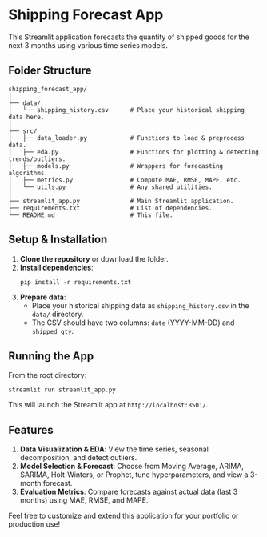 # Shipping Forecast App

This Streamlit application forecasts the quantity of shipped goods for the next 3 months using various time series models.

## Folder Structure

```
shipping_forecast_app/
│
├── data/
│   └── shipping_history.csv      # Place your historical shipping data here.
│
├── src/
│   ├── data_loader.py            # Functions to load & preprocess data.
│   ├── eda.py                    # Functions for plotting & detecting trends/outliers.
│   ├── models.py                 # Wrappers for forecasting algorithms.
│   ├── metrics.py                # Compute MAE, RMSE, MAPE, etc.
│   └── utils.py                  # Any shared utilities.
│
├── streamlit_app.py              # Main Streamlit application.
├── requirements.txt              # List of dependencies.
└── README.md                     # This file.
```

## Setup & Installation

1. **Clone the repository** or download the folder.
2. **Install dependencies**:
   ```
   pip install -r requirements.txt
   ```
3. **Prepare data**:
   - Place your historical shipping data as `shipping_history.csv` in the `data/` directory.
   - The CSV should have two columns: `date` (YYYY-MM-DD) and `shipped_qty`.

## Running the App

From the root directory:
```
streamlit run streamlit_app.py
```

This will launch the Streamlit app at `http://localhost:8501/`.

## Features

1. **Data Visualization & EDA**: View the time series, seasonal decomposition, and detect outliers.
2. **Model Selection & Forecast**: Choose from Moving Average, ARIMA, SARIMA, Holt-Winters, or Prophet, tune hyperparameters, and view a 3-month forecast.
3. **Evaluation Metrics**: Compare forecasts against actual data (last 3 months) using MAE, RMSE, and MAPE.

Feel free to customize and extend this application for your portfolio or production use!
